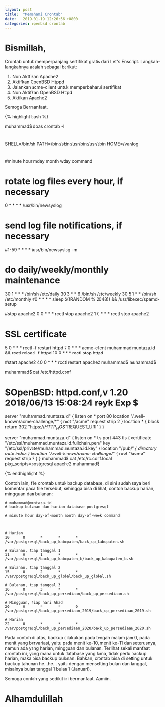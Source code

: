 ```yaml
---
layout: post
title:  "Memahami Crontab"
date:   2019-01-19 12:26:56 +0800
categories: openbsd crontab
---
```


# Bismillah,


Crontab untuk memperpanjang sertifikat gratis dari Let's Enscript. Langkah-langkahnya adalah sebagai berikut:

1. Non Aktfikan Apache2
2. Aktifkan OpenBSD Htppd
3. Jalankan acme-client untuk memperbaharui sertifikat
4. Non Aktifkan OpenBSD Httpd
5. Aktikan Apache2

Semoga Bermanfaat.

{% highlight bash %}

muhammad$ doas crontab -l
#
SHELL=/bin/sh
PATH=/bin:/sbin:/usr/bin:/usr/sbin
HOME=/var/log
#
#minute hour    mday    month   wday    command
#
# rotate log files every hour, if necessary
0       *       *       *       *       /usr/bin/newsyslog
# send log file notifications, if necessary
#1-59   *       *       *       *       /usr/bin/newsyslog -m
#
# do daily/weekly/monthly maintenance
30      1       *       *       *       /bin/sh /etc/daily
30      3       *       *       6       /bin/sh /etc/weekly
30      5       1       *       *       /bin/sh /etc/monthly
#0      *       *       *       *       sleep $((RANDOM \% 2048)) && /usr/libexec/spamd-setup


#stop apache2
0       0       *       *       *       rcctl stop apache2
1       0       *       *       *       rcctl stop apache2

# SSL certificate
5       0       *       *       *       rcctl -f restart httpd
7       0       *       *       *       acme-client muhammad.muntaza.id && rcctl reload -f httpd
10      0       *       *       *       rcctl stop httpd

#start apache2
40      0       *       *       *       rcctl restart apache2
muhammad$
muhammad$



muhammad$ cat /etc/httpd.conf
# $OpenBSD: httpd.conf,v 1.20 2018/06/13 15:08:24 reyk Exp $

server "muhammad.muntaza.id" {
        listen on * port 80
        location "/.well-known/acme-challenge/*" {
                root "/acme"
                request strip 2
        }
        location * {
                block return 302 "https://$HTTP_HOST$REQUEST_URI"
        }
}

server "muhammad.muntaza.id" {
        listen on * tls port 443
        tls {
                certificate "/etc/ssl/muhammad.muntaza.id.fullchain.pem"
                key "/etc/ssl/private/muhammad.muntaza.id.key"
        }
        location "/pub/*" {
                directory auto index
        }
        location "/.well-known/acme-challenge/*" {
                root "/acme"
                request strip 2
        }
}
muhammad$ cat /etc/rc.conf.local
pkg_scripts=postgresql apache2
muhammad$




{% endhighlight %}


Contoh lain, file crontab untuk backup database, di sini sudah saya beri komentar
pada file tersebut, sehingga bisa di lihat, contoh backup harian, mingguan
dan bulanan:

```text
# muhammad@muntaza.id
# backup bulanan dan harian database postgresql

# minute hour day-of-month month day-of-week command



# Harian
10      0       *       *       *       /var/postgresql/back_up_kabupaten/back_up_kabupaten.sh

# Bulanan, tiap tanggal 1
11      0       1       *       *       /var/postgresql/back_up_kabupaten_b/back_up_kabupaten_b.sh

# Bulanan, tiap tanggal 2
15      0       2       *       *       /var/postgresql/back_up_global/back_up_global.sh

# Bulanan, tiap tanggal 3
16      0       3       *       *       /var/postgresql/back_up_persediaan/back_up_persediaan.sh

# Mingguan, tiap hari Ahad
20      0       *       *       0       /var/postgresql/back_up_persediaan_2019/back_up_persediaan_2019.sh

# Harian
22      0       *       *       *       /var/postgresql/back_up_persediaan_2020/back_up_persediaan_2020.sh
```

Pada contoh di atas, backup dilakukan pada tengah malam jam 0, pada menit yang bervariasi, yaitu pada
menit ke-10, menit ke-11 dan seterusnya, namun ada yang harian, mingguan dan bulanan. Terlihat sekali manfaat
crontab ini, yang mana untuk database yang lama, tidak perlu backup harian, maka bisa backup bulanan. Bahkan,
crontab bisa di setting untuk backup tahunan he...he... yaitu dengan mensetting bulan dan tanggal, misalnya
bulan tanggal 1 bulan 1 (Januari).

Semoga contoh yang sedikit ini bermanfaat. Aamiin.

# Alhamdulillah
